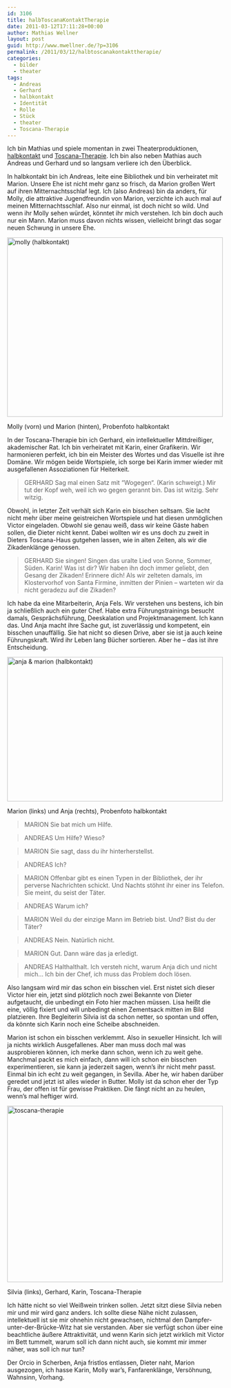 ```yaml
---
id: 3106
title: halbToscanaKontaktTherapie
date: 2011-03-12T17:11:28+00:00
author: Mathias Wellner
layout: post
guid: http://www.mwellner.de/?p=3106
permalink: /2011/03/12/halbtoscanakontakttherapie/
categories:
  - bilder
  - theater
tags:
  - Andreas
  - Gerhard
  - halbkontakt
  - Identität
  - Rolle
  - Stück
  - theater
  - Toscana-Therapie
---
```

Ich bin Mathias und spiele momentan in zwei Theaterproduktionen, [halbkontakt](http://www.kulturpunkt8424.ch/Theater_frischfleisch.html) und [Toscana-Therapie](http://dramateure.ch/mediawiki/index.php/Toscana-Therapie). Ich bin also neben Mathias auch Andreas und Gerhard und so langsam verliere ich den Überblick. 

In halbkontakt bin ich Andreas, leite eine Bibliothek und bin verheiratet mit Marion. Unsere Ehe ist nicht mehr ganz so frisch, da Marion großen Wert auf ihren Mitternachtsschlaf legt. Ich (also Andreas) bin da anders, für Molly, die attraktive Jugendfreundin von Marion, verzichte ich auch mal auf meinen Mitternachtsschlaf. Also nur einmal, ist doch nicht so wild. Und wenn ihr Molly sehen würdet, könntet ihr mich verstehen. Ich bin doch auch nur ein Mann. Marion muss davon nichts wissen, vielleicht bringt das sogar neuen Schwung in unsere Ehe. 

<div style="width: 510px" class="wp-caption aligncenter">
  <a href="http://www.flickr.com/photos/mwellner/5519974810/" title="molly (halbkontakt) by mwellner, on Flickr"><img src="http://farm6.static.flickr.com/5093/5519974810_74a510f7ed.jpg" width="500" height="416" alt="molly (halbkontakt)" /></a>
  
  <p class="wp-caption-text">
    Molly (vorn) und Marion (hinten), Probenfoto halbkontakt<br />
  </p>
</div>

In der Toscana-Therapie bin ich Gerhard, ein intellektueller Mittdreißiger, akademischer Rat. Ich bin verheiratet mit Karin, einer Grafikerin. Wir harmonieren perfekt, ich bin ein Meister des Wortes und das Visuelle ist ihre Domäne. Wir mögen beide Wortspiele, ich sorge bei Karin immer wieder mit ausgefallenen Assoziationen für Heiterkeit. 

> GERHARD Sag mal einen Satz mit “Wogegen“. (Karin schweigt.) Mir tut der Kopf weh, weil ich wo gegen gerannt bin. Das ist witzig. Sehr witzig. 

Obwohl, in letzter Zeit verhält sich Karin ein bisschen seltsam. Sie lacht nicht mehr über meine geistreichen Wortspiele und hat diesen unmöglichen Victor eingeladen. Obwohl sie genau weiß, dass wir keine Gäste haben sollen, die Dieter nicht kennt. Dabei wollten wir es uns doch zu zweit in Dieters Toscana-Haus gutgehen lassen, wie in alten Zeiten, als wir die Zikadenklänge genossen.

> GERHARD Sie singen! Singen das uralte Lied von Sonne, Sommer, Süden. Karin! Was ist dir? Wir haben ihn doch immer geliebt, den Gesang der Zikaden! Erinnere dich! Als wir zelteten damals, im Klostervorhof von Santa Firmine, inmitten der Pinien &#8211; warteten wir da nicht geradezu auf die Zikaden? 

Ich habe da eine Mitarbeiterin, Anja Fels. Wir verstehen uns bestens, ich bin ja schließlich auch ein guter Chef. Habe extra Führungstrainings besucht damals, Gesprächsführung, Deeskalation und Projektmanagement. Ich kann das. Und Anja macht ihre Sache gut, ist zuverlässig und kompetent, ein bisschen unauffällig. Sie hat nicht so diesen Drive, aber sie ist ja auch keine Führungskraft. Wird ihr Leben lang Bücher sortieren. Aber he &ndash; das ist ihre Entscheidung. 

<div style="width: 510px" class="wp-caption aligncenter">
  <a href="http://www.flickr.com/photos/mwellner/5519385103/" title="anja & marion (halbkontakt) by mwellner, on Flickr"><img src="http://farm6.static.flickr.com/5254/5519385103_c2277fbfc8.jpg" width="500" height="335" alt="anja & marion (halbkontakt)" /></a>
  
  <p class="wp-caption-text">
    Marion (links) und Anja (rechts), Probenfoto halbkontakt<br />
  </p>
</div>

> MARION Sie bat mich um Hilfe.
  
> ANDREAS Um Hilfe? Wieso?
  
> MARION Sie sagt, dass du ihr hinterherstellst.
  
> ANDREAS Ich?
  
> MARION Offenbar gibt es einen Typen in der Bibliothek, der ihr perverse Nachrichten schickt. Und Nachts stöhnt ihr einer ins Telefon. Sie meint, du seist der Täter.
  
> ANDREAS Warum ich?
  
> MARION Weil du der einzige Mann im Betrieb bist. Und? Bist du der Täter?
  
> ANDREAS Nein. Natürlich nicht.
  
> MARION Gut. Dann wäre das ja erledigt.
  
> ANDREAS Halthalthalt. Ich versteh nicht, warum Anja dich und nicht mich&#8230; Ich bin der Chef, ich muss das Problem doch lösen. 

Also langsam wird mir das schon ein bisschen viel. Erst nistet sich dieser Victor hier ein, jetzt sind plötzlich noch zwei Bekannte von Dieter aufgetaucht, die unbedingt ein Foto hier machen müssen. Lisa heißt die eine, völlig fixiert und will unbedingt einen Zementsack mitten im Bild platzieren. Ihre Begleiterin Silvia ist da schon netter, so spontan und offen, da könnte sich Karin noch eine Scheibe abschneiden. 

Marion ist schon ein bisschen verklemmt. Also in sexueller Hinsicht. Ich will ja nichts wirklich Ausgefallenes. Aber man muss doch mal was ausprobieren können, ich merke dann schon, wenn ich zu weit gehe. Manchmal packt es mich einfach, dann will ich schon ein bisschen experimentieren, sie kann ja jederzeit sagen, wenn&#8217;s ihr nicht mehr passt. Einmal bin ich echt zu weit gegangen, in Sevilla. Aber he, wir haben darüber geredet und jetzt ist alles wieder in Butter. Molly ist da schon eher der Typ Frau, der offen ist für gewisse Praktiken. Die fängt nicht an zu heulen, wenn&#8217;s mal heftiger wird. 

<div style="width: 510px" class="wp-caption aligncenter">
  <a href="http://www.flickr.com/photos/mwellner/5519397635/" title="toscana-therapie by mwellner, on Flickr"><img src="http://farm6.static.flickr.com/5256/5519397635_56a2555059.jpg" width="500" height="409" alt="toscana-therapie" /></a>
  
  <p class="wp-caption-text">
    Silvia (links), Gerhard, Karin, Toscana-Therapie<br />
  </p>
</div>

Ich hätte nicht so viel Weißwein trinken sollen. Jetzt sitzt diese Silvia neben mir und mir wird ganz anders. Ich sollte diese Nähe nicht zulassen, intellektuell ist sie mir ohnehin nicht gewachsen, nichtmal den Dampfer-unter-der-Brücke-Witz hat sie verstanden. Aber sie verfügt schon über eine beachtliche äußere Attraktivität, und wenn Karin sich jetzt wirklich mit Victor im Bett tummelt, warum soll ich dann nicht auch, sie kommt mir immer näher, was soll ich nur tun? 

Der Orcio in Scherben, Anja fristlos entlassen, Dieter naht, Marion ausgezogen, ich hasse Karin, Molly war&#8217;s, Fanfarenklänge, Versöhnung, Wahnsinn, Vorhang.
